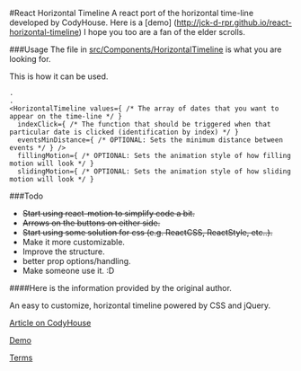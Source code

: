 #React Horizontal Timeline
A react port of the horizontal time-line developed by CodyHouse.
Here is a [demo] (http://jck-d-rpr.github.io/react-horizontal-timeline) I hope you too are a fan of the elder scrolls.

###Usage
The file in [src/Components/HorizontalTimeline](https://github.com/jck-d-rpr/react-horizontal-timeline/blob/master/src/Components/HorizontalTimeline.js) is what you are looking for.

This is how it can be used.
```
.
.
<HorizontalTimeline values={ /* The array of dates that you want to appear on the time-line */ }
  indexClick={ /* The function that should be triggered when that particular date is clicked (identification by index) */ }
  eventsMinDistance={ /* OPTIONAL: Sets the minimum distance between events */ } />
  fillingMotion={ /* OPTIONAL: Sets the animation style of how filling motion will look */ }
  slidingMotion={ /* OPTIONAL: Sets the animation style of how sliding motion will look */ }
```

###Todo
- ~~Start using react-motion to simplify code a bit.~~
- ~~Arrows on the buttons on either side.~~
- ~~Start using some solution for css (e.g. ReactCSS, ReactStyle, etc..).~~
- Make it more customizable.
- Improve the structure.
- better prop options/handling.
- Make someone use it. :D


####Here is the information provided by the original author.

An easy to customize, horizontal timeline powered by CSS and jQuery.

[Article on CodyHouse](http://codyhouse.co/gem/horizontal-timeline/)

[Demo](https://codyhouse.co/demo/horizontal-timeline/index.html)

[Terms](http://codyhouse.co/terms/)
